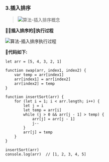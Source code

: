 ### 3.插入排序

>![算法-插入排序概念](http://qiniu.sunzhaoye.com/%E7%AE%97%E6%B3%95-%E6%8F%92%E5%85%A5%E6%8E%92%E5%BA%8F%E6%A6%82%E5%BF%B5.png)

**插入排序的执行过程**

![算法-插入排序执行过程](http://qiniu.sunzhaoye.com/%E7%AE%97%E6%B3%95-%E6%8F%92%E5%85%A5%E6%8E%92%E5%BA%8F%E6%89%A7%E8%A1%8C%E8%BF%87%E7%A8%8B.png)

**代码如下:**


```
let arr = [5, 4, 3, 2, 1]

function swap(arr, index1, index2) {
    var temp = arr[index1]
    arr[index1] = arr[index2]
    arr[index2] = temp
}

function insertSort(arr) {
    for (let i = 1; i < arr.length; i++) {
        let j = i
        let temp = arr[i]
        while (j > 0 && arr[j - 1] > temp) {
            arr[j] = arr[j - 1]
            j--
        }
        arr[j] = temp
    }
}

insertSort(arr)
console.log(arr)  // [1, 2, 3, 4, 5]
```